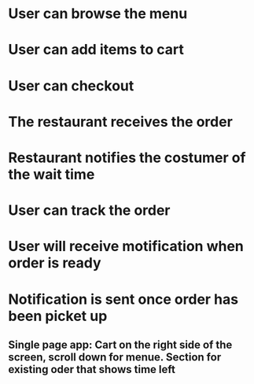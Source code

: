 # User can browse the menu
# User can add items to cart
# User can checkout
# The restaurant receives the order
# Restaurant notifies the costumer of the wait time
# User can track the order
# User will receive motification when order is ready
# Notification is sent once order has been picket up

## Single page app: Cart on the right side of the screen, scroll down for menue. Section for existing oder that shows time left
